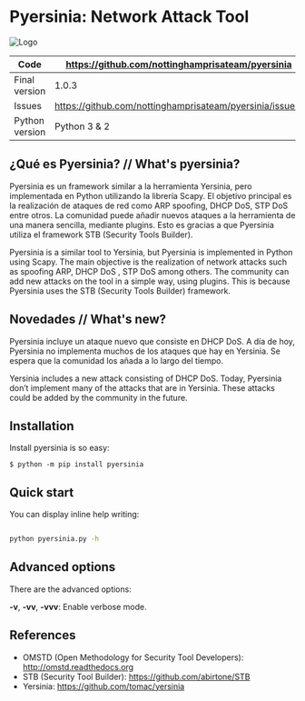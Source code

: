Pyersinia: Network Attack Tool
==============================


![Logo](https://raw.githubusercontent.com/abirtone/STB/master/stb_lib/doc/images/logo.png)


Code | https://github.com/nottinghamprisateam/pyersinia
---- | ----------------------------------------------
Final version | 1.0.3
Issues | https://github.com/nottinghamprisateam/pyersinia/issues/
Python version | Python 3 & 2

¿Qué es Pyersinia? // What's pyersinia?
----------------

Pyersinia es un framework similar a la herramienta Yersinia, pero implementada en Python utilizando la librería Scapy. El objetivo principal es la realización de ataques de red como ARP spoofing, DHCP DoS, STP DoS entre otros. La comunidad puede añadir nuevos ataques a la herramienta de una manera sencilla, mediante plugins. Esto es gracias a que Pyersinia utiliza el framework STB (Security Tools Builder).
	
Pyersinia is a similar tool to Yersinia, but Pyersinia is implemented in Python using Scapy. The main objective is the realization of network attacks such as spoofing ARP, DHCP DoS , STP DoS among others. The community can add new attacks on the tool in a simple way, using plugins. This is because Pyersinia uses the STB (Security Tools Builder) framework.

Novedades // What's new?
-----------

Pyersinia incluye un ataque nuevo que consiste en DHCP DoS. A día de hoy, Pyersinia no implementa muchos de los ataques que hay en Yersinia. Se espera que la comunidad los añada a lo largo del tiempo.

Yersinia includes a new attack consisting of DHCP DoS. Today, Pyersinia don’t implement many of the attacks that are in Yersinia. These attacks could be added by the community in the future.

Installation
------------

Install pyersinia is so easy:

```
$ python -m pip install pyersinia
```

Quick start
-----------

You can display inline help writing:

```bash

python pyersinia.py -h
```

Advanced options
----------------

There are the advanced options:

**-v**, **-vv**, **-vvv**: Enable verbose mode.

References
----------

- OMSTD (Open Methodology for Security Tool Developers): http://omstd.readthedocs.org
- STB (Security Tool Builder): https://github.com/abirtone/STB
- Yersinia: https://github.com/tomac/yersinia
